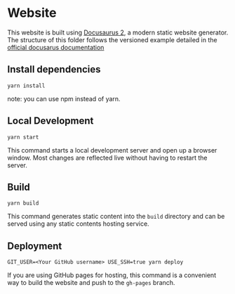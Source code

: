 # Website

This website is built using [Docusaurus 2](https://v2.docusaurus.io/), a modern static website generator.  
The structure of this folder follows the versioned example detailed in the [official docusarus documentation](https://docusaurus.io/docs/versioning#overview)

## Install dependencies

```console
yarn install
```

note: you can use npm instead of yarn.

## Local Development

```console
yarn start
```

This command starts a local development server and open up a browser window. Most changes are reflected live without having to restart the server.

## Build

```console
yarn build
```

This command generates static content into the `build` directory and can be served using any static contents hosting service.

## Deployment

```console
GIT_USER=<Your GitHub username> USE_SSH=true yarn deploy
```

If you are using GitHub pages for hosting, this command is a convenient way to build the website and push to the `gh-pages` branch.
